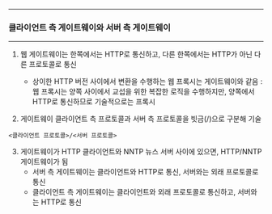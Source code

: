 -----
### 클라이언트 측 게이트웨이와 서버 측 게이트웨이
-----
1. 웹 게이트웨이는 한쪽에서는 HTTP로 통신하고, 다른 한쪽에서는 HTTP가 아닌 다른 프로토콜로 통신
   - 상이한 HTTP 버전 사이에서 변환을 수행하는 웹 프록시는 게이트웨이와 같음 : 웹 프록시는 양쪽 사이에서 교섭을 위한 복잡한 로직을 수행하지만, 양쪽에서 HTTP로 통신하므로 기술적으로는 프록시

2. 게이트웨이 클라이언트 측 프로토콜과 서버 측 프로토콜을 빗금(/)으로 구분해 기술
```
<클라이언트 프로토콜>/<서버 프로토콜>
```

3. 게이트웨이가 HTTP 클라이언트와 NNTP 뉴스 서버 사이에 있으면, HTTP/NNTP 게이트웨이가 됨
   - 서버 측 게이트웨이는 클라이언트와 HTTP로 통신, 서버와는 외래 프로토콜로 통신
   - 클라이언트 측 게이트웨이는 클라이언트와 외래 프로토콜로 통신하고, 서버와는 HTTP로 통신
